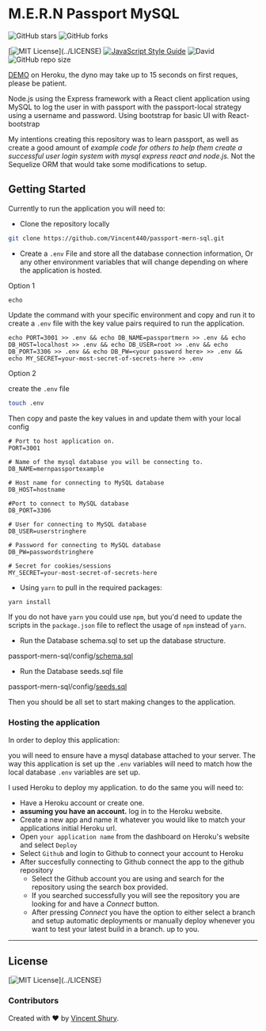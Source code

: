 # M.E.R.N Passport MySQL

![GitHub stars](https://img.shields.io/github/stars/Vincent440/passport-mern-sql?style=social)
![GitHub forks](https://img.shields.io/github/forks/Vincent440/passport-mern-sql?style=social)

[![MIT License](https://img.shields.io/apm/l/atomic-design-ui.svg?)](../LICENSE)
[![JavaScript Style Guide](https://img.shields.io/badge/code_style-standard-brightgreen.svg)](https://standardjs.com)
![David](https://img.shields.io/david/Vincent440/passport-mern-sql)
![GitHub repo size](https://img.shields.io/github/repo-size/Vincent440/passport-mern-sql)

[DEMO](https://passport-mern.Herokuapp.com/) on Heroku, the dyno may take up to 15 seconds on first reques, please be patient.

Node.js using the Express framework with a React client application using MySQL to log the user in with passport with the passport-local strategy using a username and password. Using bootstrap for basic UI with React-bootstrap

My intentions creating this repository was to learn passport, as well as create a good amount of _example code for others to help them create a successful user login system with mysql express react and node.js._
Not the Sequelize ORM that would take some modifications to setup.

## Getting Started

Currently to run the application you will need to:

- Clone the repository locally

```bash
git clone https://github.com/Vincent440/passport-mern-sql.git
```

- Create a `.env` File and store all the database connection information,
  Or any other environment variables that will change depending on where the application is hosted.

Option 1

`echo`

Update the command with your specific environment and copy and run it to create a `.env` file with the key value pairs required to run the application.

```
echo PORT=3001 >> .env && echo DB_NAME=passportmern >> .env && echo DB_HOST=localhost >> .env && echo DB_USER=root >> .env && echo DB_PORT=3306 >> .env && echo DB_PW=<your password here> >> .env && echo MY_SECRET=your-most-secret-of-secrets-here >> .env
```

Option 2

create the `.env` file

```bash
touch .env
```

Then copy and paste the key values in and update them with your local config

```env
# Port to host application on.
PORT=3001

# Name of the mysql database you will be connecting to.
DB_NAME=mernpassportexample

# Host name for connecting to MySQL database
DB_HOST=hostname

#Port to connect to MySQL database
DB_PORT=3306

# User for connecting to MySQL database
DB_USER=userstringhere

# Password for connecting to MySQL database
DB_PW=passwordstringhere

# Secret for cookies/sessions
MY_SECRET=your-most-secret-of-secrets-here

```

- Using `yarn` to pull in the required packages:

```bash
yarn install
```

If you do not have `yarn` you could use `npm`, but you'd need to update the scripts in the `package.json` file to reflect the usage of `npm` instead of `yarn`.

- Run the Database schema.sql to set up the database structure.

passport-mern-sql/config/[schema.sql](../config/schema.sql)

- Run the Database seeds.sql file

passport-mern-sql/config/[seeds.sql](../config/seeds.sql)

Then you should be all set to start making changes to the application.

### Hosting the application

In order to deploy this application:

you will need to ensure have a mysql database attached to your server. The way this application is set up the `.env` variables will need to match how the local database `.env` variables are set up.

I used Heroku to deploy my application.
to do the same you will need to:

- Have a Heroku account or create one.
- **assuming you have an account.** log in to the Heroku website.
- Create a new app and name it whatever you would like to match your applications initial Heroku url.
- Open `your application name` from the dashboard on Heroku's website and select `Deploy`
- Select `Github` and login to Github to connect your account to Heroku
- After succesfully connecting to Github connect the app to the github repository
  - Select the Github account you are using and search for the repository using the search box provided.
  - If you searched successfully you will see the repository you are looking for and have a _Connect_ button.
  - After pressing _Connect_ you have the option to either select a branch and setup automatic deployments or manually deploy whenever you want to test your latest build in a branch. up to you.

---

## License

[![MIT License](https://img.shields.io/apm/l/atomic-design-ui.svg?)](../LICENSE)

### Contributors

Created with :heart: by [Vincent Shury](https://www.vshury.com).
